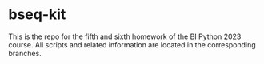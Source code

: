 # bseq-kit
This is the repo for the fifth and sixth homework of the BI Python 2023 course. All scripts and related information are located in the corresponding branches.
